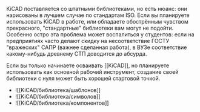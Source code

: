 KiCAD поставляется со штатными библиотеками, но есть нюанс: они нарисованы в лучшем случае по стандартам ISO. Если вы планируете использовать KiCAD в работе, или обладаете обострённым чувством прекрасного, "стандартные" библиотеки вам могут не подойти. Особенно остро эта проблема может воспалиться у студентов: если на предприятиях часто делают скидку на несоответствие ГОСТУ "вражеских" САПР (важнее сделанная работа), в ВУЗе соответствие какому-нибудь древнему СТП доводится до абсурда.

Если вы только начинаете осваивать [[KiCAD]], но планируете использовать как основной рабочий инструмент, создание своей библиотеки с нуля может быть хорошей стартовой точкой.

- ![[KiCAD/библиотека/шаблонов]]
- ![[KiCAD/библиотека/символов]]
- ![[KiCAD/библиотека/компонентов]]